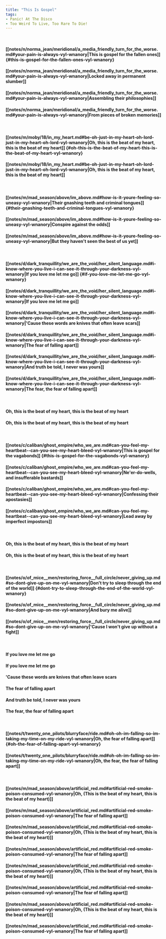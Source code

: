 ```yaml
---
title: "This Is Gospel"
tags:
- Panic! At The Disco
- Too Weird To Live, Too Rare To Die!
---
```

&nbsp;
#### [[notes/n/norma_jean/meridional/a_media_friendly_turn_for_the_worse.md#your-pain-is-always-vyl-wnanory|This is gospel for the fallen ones]] {#this-is-gospel-for-the-fallen-ones-vyl-wnanory}
#### [[notes/n/norma_jean/meridional/a_media_friendly_turn_for_the_worse.md#your-pain-is-always-vyl-wnanory|Locked away in permanent slumber]]
#### [[notes/n/norma_jean/meridional/a_media_friendly_turn_for_the_worse.md#your-pain-is-always-vyl-wnanory|Assembling their philosophies]]
#### [[notes/n/norma_jean/meridional/a_media_friendly_turn_for_the_worse.md#your-pain-is-always-vyl-wnanory|From pieces of broken memories]]
&nbsp;
#### [[notes/m/moby/18/in_my_heart.md#be-oh-just-in-my-heart-oh-lord-just-in-my-heart-oh-lord-vyl-wnanory|Oh, this is the beat of my heart, this is the beat of my heart]] {#oh-this-is-the-beat-of-my-heart-this-is-the-beat-of-my-heart-vyl-wnanory}
#### [[notes/m/moby/18/in_my_heart.md#be-oh-just-in-my-heart-oh-lord-just-in-my-heart-oh-lord-vyl-wnanory|Oh, this is the beat of my heart, this is the beat of my heart]]
&nbsp;
#### [[notes/m/mad_season/above/im_above.md#how-is-it-youre-feeling-so-uneasy-vyl-wnanory|Their gnashing teeth and criminal tongues]] {#their-gnashing-teeth-and-criminal-tongues-vyl-wnanory}
#### [[notes/m/mad_season/above/im_above.md#how-is-it-youre-feeling-so-uneasy-vyl-wnanory|Conspire against the odds]]
#### [[notes/m/mad_season/above/im_above.md#how-is-it-youre-feeling-so-uneasy-vyl-wnanory|But they haven't seen the best of us yet]]
&nbsp;
#### [[notes/d/dark_tranquillity/we_are_the_void/her_silent_language.md#i-know-where-you-live-i-can-see-it-through-your-darkness-vyl-wnanory|If you love me let me go]] {#if-you-love-me-let-me-go-vyl-wnanory}
#### [[notes/d/dark_tranquillity/we_are_the_void/her_silent_language.md#i-know-where-you-live-i-can-see-it-through-your-darkness-vyl-wnanory|If you love me let me go]]
#### [[notes/d/dark_tranquillity/we_are_the_void/her_silent_language.md#i-know-where-you-live-i-can-see-it-through-your-darkness-vyl-wnanory|'Cause these words are knives that often leave scars]]
#### [[notes/d/dark_tranquillity/we_are_the_void/her_silent_language.md#i-know-where-you-live-i-can-see-it-through-your-darkness-vyl-wnanory|The fear of falling apart]]
#### [[notes/d/dark_tranquillity/we_are_the_void/her_silent_language.md#i-know-where-you-live-i-can-see-it-through-your-darkness-vyl-wnanory|And truth be told, I never was yours]]
#### [[notes/d/dark_tranquillity/we_are_the_void/her_silent_language.md#i-know-where-you-live-i-can-see-it-through-your-darkness-vyl-wnanory|The fear, the fear of falling apart]]
&nbsp;
#### Oh, this is the beat of my heart, this is the beat of my heart
#### Oh, this is the beat of my heart, this is the beat of my heart
&nbsp;
#### [[notes/c/caliban/ghost_empire/who_we_are.md#can-you-feel-my-heartbeat--can-you-see-my-heart-bleed-vyl-wnanory|This is gospel for the vagabonds]] {#this-is-gospel-for-the-vagabonds-vyl-wnanory}
#### [[notes/c/caliban/ghost_empire/who_we_are.md#can-you-feel-my-heartbeat--can-you-see-my-heart-bleed-vyl-wnanory|Ne'er-do-wells, and insufferable bastards]]
#### [[notes/c/caliban/ghost_empire/who_we_are.md#can-you-feel-my-heartbeat--can-you-see-my-heart-bleed-vyl-wnanory|Confessing their apostasies]]
#### [[notes/c/caliban/ghost_empire/who_we_are.md#can-you-feel-my-heartbeat--can-you-see-my-heart-bleed-vyl-wnanory|Lead away by imperfect impostors]]
&nbsp;
#### Oh, this is the beat of my heart, this is the beat of my heart
#### Oh, this is the beat of my heart, this is the beat of my heart
&nbsp;
#### [[notes/o/of_mice__men/restoring_force__full_circle/never_giving_up.md#so-dont-give-up-on-me-vyl-wnanory|Don't try to sleep through the end of the world]] {#dont-try-to-sleep-through-the-end-of-the-world-vyl-wnanory}
#### [[notes/o/of_mice__men/restoring_force__full_circle/never_giving_up.md#so-dont-give-up-on-me-vyl-wnanory|And bury me alive]]
#### [[notes/o/of_mice__men/restoring_force__full_circle/never_giving_up.md#so-dont-give-up-on-me-vyl-wnanory|'Cause I won't give up without a fight]]
&nbsp;
#### If you love me let me go
#### If you love me let me go
#### 'Cause these words are knives that often leave scars
#### The fear of falling apart
#### And truth be told, I never was yours
#### The fear, the fear of falling apart
&nbsp;
#### [[notes/t/twenty_one_pilots/blurryface/ride.md#oh-oh-im-falling-so-im-taking-my-time-on-my-ride-vyl-wnanory|Oh, the fear of falling apart]] {#oh-the-fear-of-falling-apart-vyl-wnanory}
#### [[notes/t/twenty_one_pilots/blurryface/ride.md#oh-oh-im-falling-so-im-taking-my-time-on-my-ride-vyl-wnanory|Oh, the fear, the fear of falling apart]]
&nbsp;
#### [[notes/m/mad_season/above/artificial_red.md#artificial-red-smoke-poison-consumed-vyl-wnanory|Oh, (This is the beat of my heart, this is the beat of my heart)]]
#### [[notes/m/mad_season/above/artificial_red.md#artificial-red-smoke-poison-consumed-vyl-wnanory|The fear of falling apart]]
#### [[notes/m/mad_season/above/artificial_red.md#artificial-red-smoke-poison-consumed-vyl-wnanory|Oh, (This is the beat of my heart, this is the beat of my heart)]]
#### [[notes/m/mad_season/above/artificial_red.md#artificial-red-smoke-poison-consumed-vyl-wnanory|The fear of falling apart]]
#### [[notes/m/mad_season/above/artificial_red.md#artificial-red-smoke-poison-consumed-vyl-wnanory|Oh, (This is the beat of my heart, this is the beat of my heart)]]
#### [[notes/m/mad_season/above/artificial_red.md#artificial-red-smoke-poison-consumed-vyl-wnanory|The fear of falling apart]]
#### [[notes/m/mad_season/above/artificial_red.md#artificial-red-smoke-poison-consumed-vyl-wnanory|Oh, (This is the beat of my heart, this is the beat of my heart)]]
#### [[notes/m/mad_season/above/artificial_red.md#artificial-red-smoke-poison-consumed-vyl-wnanory|The fear of falling apart]]
